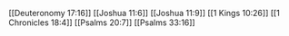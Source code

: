 [[Deuteronomy 17:16]]
[[Joshua 11:6]]
[[Joshua 11:9]]
[[1 Kings 10:26]]
[[1 Chronicles 18:4]]
[[Psalms 20:7]]
[[Psalms 33:16]]
